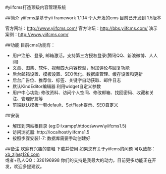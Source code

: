 #yiifcms打造顶级内容管理系统


##简介
yiifcms是基于yii framework 1.1.14 个人开发的cms  目前已开发到 1.5版本

官方网址：http://www.yiifcms.com/
官方论坛：http://bbs.yiifcms.com/
演示案例：http://www.yiifcms.com/

##功能
目前cms功能有：
   * 用户注册、登录, 邮箱激活，支持第三方授权登录(腾讯QQ、新浪微博、人人网)
   * 文章、图集、软件、视频四大内容模型，附加评论与回复功能
   * 后台邮箱设置、模板设置、SEO优化、数据库管理、缓存设置和更新
   * 后台广告位、推荐位、标签、关键字自动获取、邮件日志
   * 默认KindEditor编辑器 利用widget自定义参数
   * 用户中心功能: 修改资料、访问个人空间、修改邮箱、找回密码、收藏和关注、管理好友等
   * 前端默认模板一套default、SetFlash提示、SEO自定义 

##安装
   * 解压到网站根目录 (eg:D:\xampp\htdocs\www\yiifcms1.5)
   * 访问浏览器: http://localhost/yiifcms1.5
   * 按照步骤安装1-7:  数据库需要手动创建好

##备注
  欢迎有兴趣的童鞋 下载并使用 如果您有关于yiifcms的问题 可以致邮：xb_zjh@126.com  
  或者+私人QQ：326196998
  你们的支持是我最大的动力，目前更多功能正在开发，欢迎多提建议。
